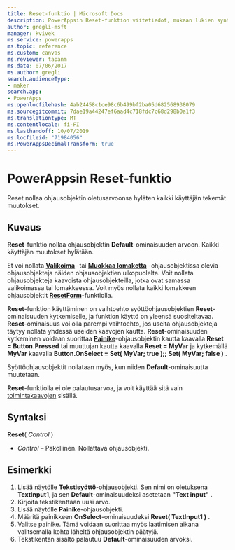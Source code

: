 ```yaml
---
title: Reset-funktio | Microsoft Docs
description: PowerAppsin Reset-funktion viitetiedot, mukaan lukien syntaksi ja esimerkki
author: gregli-msft
manager: kvivek
ms.service: powerapps
ms.topic: reference
ms.custom: canvas
ms.reviewer: tapanm
ms.date: 07/06/2017
ms.author: gregli
search.audienceType:
- maker
search.app:
- PowerApps
ms.openlocfilehash: 4ab24458c1ce98c6b499bf2ba05d682568938079
ms.sourcegitcommit: 7dae19a44247ef6aad4c718fdc7c68d298b0a1f3
ms.translationtype: MT
ms.contentlocale: fi-FI
ms.lasthandoff: 10/07/2019
ms.locfileid: "71984056"
ms.PowerAppsDecimalTransform: true
---
```

# <a name="reset-function-in-powerapps"></a>PowerAppsin Reset-funktio
Reset nollaa ohjausobjektin oletusarvoonsa hyläten kaikki käyttäjän tekemät muutokset.  

## <a name="description"></a>Kuvaus
**Reset**-funktio nollaa ohjausobjektin **Default**-ominaisuuden arvoon.  Kaikki käyttäjän muutokset hylätään.

Et voi nollata [**Valikoima**](../controls/control-gallery.md)- tai [**Muokkaa lomaketta**](../controls/control-form-detail.md) -ohjausobjektissa olevia ohjausobjekteja näiden ohjausobjektien ulkopuolelta.  Voit nollata ohjausobjekteja kaavoista ohjausobjekteilla, jotka ovat samassa valikoimassa tai lomakkeessa.  Voit myös nollata kaikki lomakkeen ohjausobjektit [**ResetForm**](function-form.md)-funktiolla. 

**Reset**-funktion käyttäminen on vaihtoehto syöttöohjausobjektien **Reset**-ominaisuuden kytkemiselle, ja funktion käyttö on yleensä suositeltavaa.  **Reset**-ominaisuus voi olla parempi vaihtoehto, jos useita ohjausobjekteja täytyy nollata yhdessä useiden kaavojen kautta.  **Reset**-ominaisuuden kytkeminen voidaan suorittaa [**Painike**](../controls/control-button.md)-ohjausobjektin kautta kaavalla **Reset = Button.Pressed** tai muuttujan kautta kaavalla **Reset = MyVar** ja kytkemällä **MyVar** kaavalla **Button.OnSelect = Set( MyVar; true );; Set( MyVar; false )** .    

Syöttöohjausobjektit nollataan myös, kun niiden **Default**-ominaisuutta muutetaan.

**Reset**-funktiolla ei ole palautusarvoa, ja voit käyttää sitä vain [toimintakaavojen](../working-with-formulas-in-depth.md) sisällä.

## <a name="syntax"></a>Syntaksi
**Reset**( *Control* )

* *Control* – Pakollinen. Nollattava ohjausobjekti.

## <a name="example"></a>Esimerkki
1. Lisää näytölle **Tekstisyöttö**-ohjausobjekti.  Sen nimi on oletuksena **TextInput1**, ja sen **Default**-ominaisuudeksi asetetaan **"Text input"** .
2. Kirjoita tekstikenttään uusi arvo.  
3. Lisää näytölle **Painike**-ohjausobjekti.
4. Määritä painikkeen **OnSelect**-ominaisuudeksi **Reset( TextInput1 )** .
5. Valitse painike.  Tämä voidaan suorittaa myös laatimisen aikana valitsemalla kohta läheltä ohjausobjektin päätyjä.
6. Tekstikentän sisältö palautuu **Default**-ominaisuuden arvoksi.

